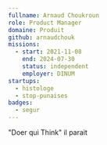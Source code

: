 ```yaml
---
fullname: Arnaud Choukroun
role: Product Manager
domaine: Produit
github: arnaudchouk
missions:
  - start: 2021-11-08
    end: 2024-07-30
    status: independent
    employer: DINUM
startups:
  - histologe
  - stop-punaises
badges:
  - segur
---
```


"Doer qui Think"  il parait 

